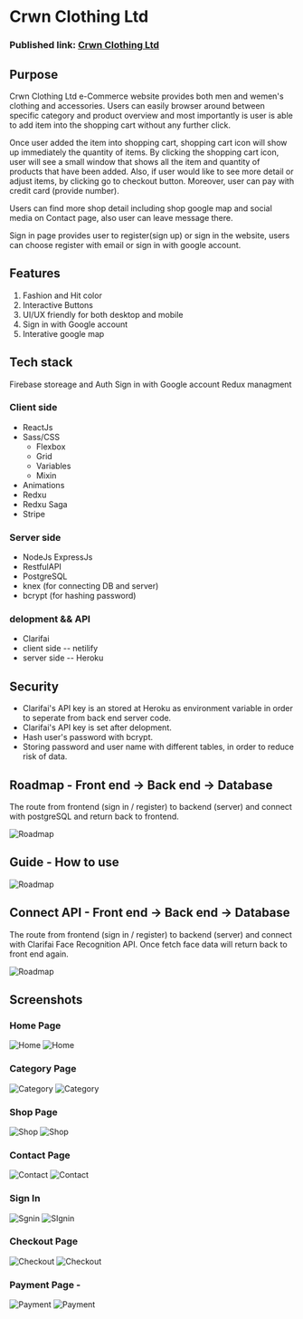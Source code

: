 # Crwn Clothing Ltd

### Published link: [Crwn Clothing Ltd](https://crwn-clothing-shop-company.herokuapp.com/)

## Purpose

Crwn Clothing Ltd e-Commerce website provides both men and wemen's clothing and accessories. Users can easily browser around between specific category and product overview and most importantly is user is able to add item into the shopping cart without any further click.

Once user added the item into shopping cart, shopping cart icon will show up immediately the quantity of items. By clicking the shopping cart icon, user will see a small window that shows all the item and quantity of products that have been added. Also, if user would like to see more detail or adjust items, by clicking go to checkout button. Moreover, user can pay with credit card (provide number).

Users can find more shop detail including shop google map and social media on Contact page, also user can leave message there.

Sign in page provides user to register(sign up) or sign in the website, users can choose register with email or sign in with google account.

## Features

1. Fashion and Hit color
1. Interactive Buttons
1. UI/UX friendly for both desktop and mobile
1. Sign in with Google account
1. Interative google map

## Tech stack

Firebase storeage and Auth
Sign in with Google account
Redux managment

### Client side

- ReactJs
- Sass/CSS
  - Flexbox
  - Grid
  - Variables
  - Mixin
- Animations
- Redxu
- Redxu Saga
- Stripe

### Server side

- NodeJs ExpressJs
- RestfulAPI
- PostgreSQL
- knex (for connecting DB and server)
- bcrypt (for hashing password)

### delopment && API

- Clarifai
- client side -- netilify
- server side -- Heroku

## Security

- Clarifai's API key is an stored at Heroku as environment variable in order to seperate from back end server code.
- Clarifai's API key is set after delopment.
- Hash user's password with bcrypt.
- Storing password and user name with different tables, in order to reduce risk of data.

## Roadmap - Front end -> Back end -> Database

The route from frontend (sign in / register) to backend (server) and connect with postgreSQL and return back to frontend.

![Roadmap](https://github.com/TanjaKuo/face-detection/blob/main/doc/full%20stack.png)

## Guide - How to use

![Roadmap](https://github.com/TanjaKuo/face-detection/blob/main/doc/face-use.png)

## Connect API - Front end -> Back end -> Database

The route from frontend (sign in / register) to backend (server) and connect with Clarifai Face Recognition API.
Once fetch face data will return back to front end again.

![Roadmap](https://github.com/TanjaKuo/face-detection/blob/main/doc/clarifai-api.png)

## Screenshots

### Home Page

![Home](https://github.com/TanjaKuo/clothing-site/blob/master/doc/home.png)
![Home](https://github.com/TanjaKuo/clothing-site/blob/master/doc/home-mobile.png)

### Category Page

![Category](https://github.com/TanjaKuo/clothing-site/blob/master/doc/category.png)
![Category](https://github.com/TanjaKuo/clothing-site/blob/master/doc/category-mobile.png)

### Shop Page

![Shop](https://github.com/TanjaKuo/clothing-site/blob/master/doc/product.png)
![Shop](https://github.com/TanjaKuo/clothing-site/blob/master/doc/product-mobile.png)

### Contact Page

![Contact](https://github.com/TanjaKuo/clothing-site/blob/master/doc/contact.png)
![Contact](https://github.com/TanjaKuo/clothing-site/blob/master/doc/contact-mobile.png)

### Sign In

![Sgnin](https://github.com/TanjaKuo/clothing-site/blob/master/doc/signin.png)
![SIgnin](https://github.com/TanjaKuo/clothing-site/blob/master/doc/signin-mobile.png)

### Checkout Page

![Checkout](https://github.com/TanjaKuo/clothing-site/blob/master/doc/checkout.png)
![Checkout](https://github.com/TanjaKuo/clothing-site/blob/master/doc/checkout-mobile.png)

### Payment Page -

![Payment](https://github.com/TanjaKuo/clothing-site/blob/master/doc/payment.png)
![Payment](https://github.com/TanjaKuo/clothing-site/blob/master/doc/payment-mobile.png)
